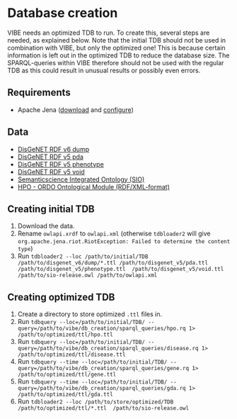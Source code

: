 # Database creation

VIBE needs an optimized TDB to run. To create this, several steps are needed, as explained below. Note that the initial TDB should not be used in combination with VIBE, but only the optimized one! This is because certain information is left out in the optimized TDB to reduce the database size. The SPARQL-queries within VIBE therefore should not be used with the regular TDB as this could result in unusual results or possibly even errors.

## Requirements

- Apache Jena ([download][jena_download] and [configure][jena_configure])

## Data

- [DisGeNET RDF v6 dump][disgenet_rdf_v6_dump]
- [DisGeNET RDF v5 pda][disgenet_rdf_v5_pda]
- [DisGeNET RDF v5 phenotype][disgenet_rdf_v5_phenotype]
- [DisGeNET RDF v5 void][disgenet_rdf_v5_void]
- [Semanticscience Integrated Ontology (SIO)][sio_owl]
- [HPO - ORDO Ontological Module (RDF/XML-format)][hoom]

## Creating initial TDB

1. Download the data.
2. Rename `owlapi.xrdf` to `owlapi.xml` (otherwise `tdbloader2` will give `org.apache.jena.riot.RiotException: Failed to determine the content type`)
3. Run `tdbloader2 --loc /path/to/initial/TDB /path/to/disgenet_v6/dump/*.ttl /path/to/disgenet_v5/pda.ttl /path/to/disgenet_v5/phenotype.ttl  /path/to/disgenet_v5/void.ttl /path/to/sio-release.owl /path/to/owlapi.xml`

## Creating optimized TDB

1. Create a directory to store optimized `.ttl` files in.
2. Run `tdbquery --loc=/path/to/initial/TDB/ --query=/path/to/vibe/db_creation/sparql_queries/hpo.rq 1> /path/to/optimized/ttl/hpo.ttl`
3. Run `tdbquery --loc=/path/to/initial/TDB/ --query=/path/to/vibe/db_creation/sparql_queries/disease.rq 1> /path/to/optimized/ttl/disease.ttl`
4. Run `tdbquery --time --loc=/path/to/initial/TDB/ --query=/path/to/vibe/db_creation/sparql_queries/gene.rq 1> /path/to/optimized/ttl/gene.ttl`
5. Run `tdbquery --time --loc=/path/to/initial/TDB/ --query=/path/to/vibe/db_creation/sparql_queries/gda.rq 1> /path/to/optimized/ttl/gda.ttl`
6. Run `tdbloader2 --loc /path/to/store/optimized/TDB /path/to/optimized/ttl/*.ttl  /path/to/sio-release.owl`







[jena_download]: https://jena.apache.org/download/index.cgi
[jena_configure]: https://jena.apache.org/documentation/tools/#setting-up-your-environment
[disgenet_rdf_v6_dump]: http://rdf.disgenet.org/download/v5.0.0/disgenetv5.0-rdf-v5.0.0-dump.tar.gz
[disgenet_rdf_v5_pda]: http://rdf.disgenet.org/download/v5.0.0/pda.ttl.tar.gz
[disgenet_rdf_v5_phenotype]: http://rdf.disgenet.org/download/v5.0.0/phenotype.ttl.tar.gz
[disgenet_rdf_v5_void]: http://rdf.disgenet.org/download/v5.0.0/void.ttl.tar.gz
[sio_owl]: http://semanticscience.org/ontology/sio.owl
[hoom]: http://data.bioontology.org/ontologies/HOOM/download?apikey=8b5b7825-538d-40e0-9e9e-5ab9274a9aeb&download_format=rdf